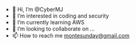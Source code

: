 - 👋 Hi, I’m @CyberMJ
- 👀 I’m interested in coding and security
- 🌱 I’m currently learning AWS
- 💞️ I’m looking to collaborate on ...
- 📫 How to reach me montesunday@gmail.com

<!---
CyberMJ/CyberMJ is a ✨ special ✨ repository because its `README.md` (this file) appears on your GitHub profile.
You can click the Preview link to take a look at your changes.
--->
